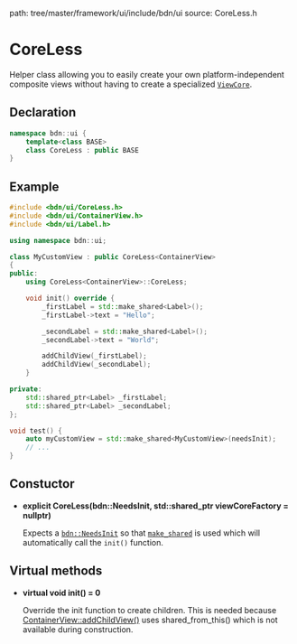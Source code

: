 path: tree/master/framework/ui/include/bdn/ui
source: CoreLess.h

# CoreLess

Helper class allowing you to easily create your own platform-independent composite views without having to create a specialized [`ViewCore`](view_core.md).

## Declaration

```C++
namespace bdn::ui {
	template<class BASE>
	class CoreLess : public BASE
}
```

## Example

```C++
#include <bdn/ui/CoreLess.h>
#include <bdn/ui/ContainerView.h>
#include <bdn/ui/Label.h>

using namespace bdn::ui;

class MyCustomView : public CoreLess<ContainerView>
{
public:
	using CoreLess<ContainerView>::CoreLess;

	void init() override {
		_firstLabel = std::make_shared<Label>();
		_firstLabel->text = "Hello";

		_secondLabel = std::make_shared<Label>();
		_secondLabel->text = "World";

		addChildView(_firstLabel);
		addChildView(_secondLabel);
	}

private:
	std::shared_ptr<Label> _firstLabel;
	std::shared_ptr<Label> _secondLabel;
};

void test() {
	auto myCustomView = std::make_shared<MyCustomView>(needsInit);
	// ...
}
```

## Constuctor

* **explicit CoreLess(bdn::NeedsInit, std::shared_ptr<ViewCoreFactory> viewCoreFactory = nullptr)**

	Expects a [`bdn::NeedsInit`](../foundation/needs_init.md) so that [`make_shared`](../foundation/needs_init.md) is used which will automatically call the `init()` function.  

## Virtual methods

* **virtual void init() = 0**

	Override the init function to create children. This is needed because
	[ContainerView::addChildView()](container_view.md#managing-child-views) uses shared_from_this() 
	which is not available during construction.
